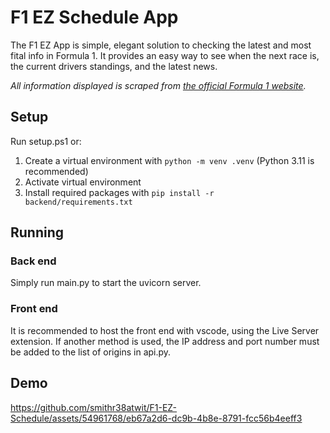 # F1 EZ Schedule App

The F1 EZ App is simple, elegant solution to checking the latest and most fital info in Formula 1. It provides an easy way to see when the next race is, the current drivers standings, and the latest news.

*All information displayed is scraped from [the official Formula 1 website](https://www.formula1.com/).*

## Setup

Run setup.ps1 or:

1. Create a virtual environment with `python -m venv .venv` (Python 3.11 is recommended)
2. Activate virtual environment
3. Install required packages with `pip install -r backend/requirements.txt`

## Running

### Back end

Simply run main.py to start the uvicorn server.

### Front end

It is recommended to host the front end with vscode, using the Live Server extension. If another method is used, the IP address and port number must be added to the list of origins in api.py.

## Demo

https://github.com/smithr38atwit/F1-EZ-Schedule/assets/54961768/eb67a2d6-dc9b-4b8e-8791-fcc56b4eeff3
